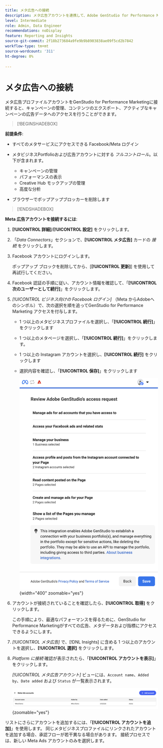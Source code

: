 ```yaml
---
title: メタ広告への接続
description: メタ広告アカウントを連携して、Adobe GenStudio for Performance Marketingで広告とメディアをアクティブ化およびモニタリングします。
level: Intermediate
role: Admin, Data Engineer
recommendations: noDisplay
feature: Reporting and Insights
source-git-commit: 2f18b273684a9fe9b9b8903838ae09f5cd2b7842
workflow-type: tm+mt
source-wordcount: '311'
ht-degree: 0%

---
```


# メタ広告への接続

メタ広告プロファイルアカウントをGenStudio for Performance Marketingに接続すると、キャンペーンの管理、コンテンツのエクスポート、アクティブなキャンペーンの広告データへのアクセスを行うことができます。

>[!BEGINSHADEBOX]

**前提条件**:

- すべてのメタサービスにアクセスできる Facebook/Meta ログイン

- メタビジネスPortfolioおよび広告アカウントに対する _フルコントロール_。以下が含まれます。

   - キャンペーンの管理
   - パフォーマンスの表示
   - Creative Hub モックアップの管理
   - 高度な分析

- ブラウザーでポップアップブロッカーを削除します

>[!ENDSHADEBOX]

**Meta 広告アカウントを接続するには**:

1. **[!UICONTROL 詳細]**/**[!UICONTROL 設定]** をクリックします。

1. 「_Data Connectors_」セクションで、**[!UICONTROL メタ広告]** カードの _接続_ をクリックします。

1. Facebook アカウントにログインします。

   ポップアップ ブロックを削除してから、[**[!UICONTROL 更新]**] を使用して再試行してください。

1. Facebook 認証の手順に従い、アカウント情報を確認して、「**[!UICONTROL 次のユーザーとして続行]**」をクリックします。

1. _[!UICONTROL ビジネス向けの Facebook ログイン]_ （Meta からAdobeへのシンボル）で、次の選択を順を追ってGenStudio for Performance Marketing アクセスを付与します。

   - 1 つ以上のメタビジネスプロファイルを選択し、「**[!UICONTROL 続行]**」をクリックします
   - 1 つ以上のメタページを選択し、「**[!UICONTROL 続行]**」をクリックします。
   - 1 つ以上の Instagram アカウントを選択し、**[!UICONTROL 続行]** をクリックします
   - 選択内容を確認し、「**[!UICONTROL 保存]**」をクリックします

     ![ 選択項目を確認 ](/help/assets/meta/meta-review-selections.png " 選択項目を確認 "){width="400" zoomable="yes"}

1. アカウントが接続されていることを確認したら、**[!UICONTROL 取得]** をクリックします。

   この手順により、最適なパフォーマンスを得るために、GenStudio for Performance Marketingがすべての広告、メタデータおよび指標にアクセスできるようにします。

1. _[!UICONTROL メタ広告]_ で、[!DNL Insights] に含める 1 つ以上のアカウントを選択し、**[!UICONTROL 選択]** をクリックします。

1. _Platform に接続_ 確認が表示されたら、「**[!UICONTROL アカウントを表示]**」をクリックします。

   _[!UICONTROL メタ広告アカウント]_ ビューには、`Account name`、`Added by`、`Date added` および `Status` が一覧表示されます。

   ![ メタアカウントリスト ](/help/assets/meta/meta-accounts-list.png " 接続されたメタアカウントのリスト "){zoomable="yes"}

リストにさらにアカウントを追加するには、「**[!UICONTROL アカウントを追加]**」を使用します。 同じメタビジネスプロファイルにリンクされたアカウントを追加する場合、承認フローが若干異なる場合があります。 接続プロセスでは、新しい Meta Ads アカウントのみを選択します。

